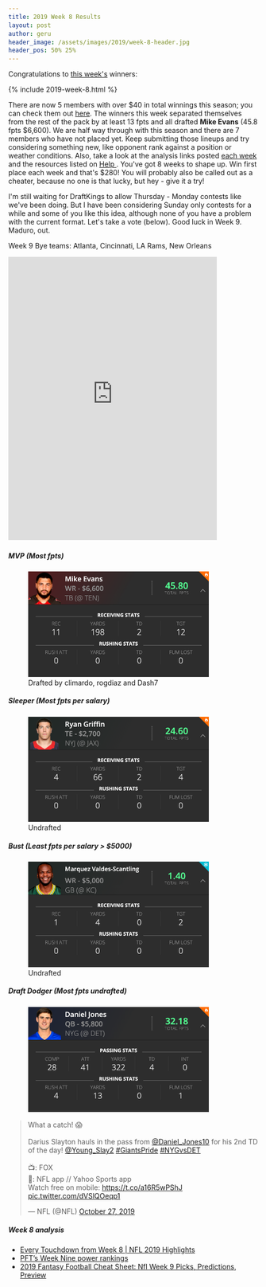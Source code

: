 ```yaml
---
title: 2019 Week 8 Results
layout: post
author: geru
header_image: /assets/images/2019/week-8-header.jpg
header_pos: 50% 25%
---
```

Congratulations to [this week's](https://www.draftkings.com/contest/gamecenter/78922851) winners:

{% include 2019-week-8.html %}

There are now 5 members with over $40 in total winnings this season; you can check them out [here](https://platanofb.com/results). The winners this week separated themselves from the rest of the pack by at least 13 fpts and all drafted __Mike Evans__ (45.8 fpts $6,600). We are half way through with this season and there are 7 members who have not placed yet. Keep submitting those lineups and try considering something new, like opponent rank against a position or weather conditions. Also, take a look at the analysis links posted [each week](#week-7-analysis) and the resources listed on [Help <i class="far fa-question-circle" aria-hidden="true"></i>](https://platanofb.com/help). You've got 8 weeks to shape up. Win first place each week and that's $280! You will probably also be called out as a cheater, because no one is that lucky, but hey - give it a try! 

I'm still waiting for DraftKings to allow Thursday - Monday contests like we've been doing. But I have been considering Sunday only contests for a while and some of you like this idea, although none of you have a problem with the current format. Let's take a vote (below). Good luck in Week 9. Maduro, out.

Week 9 Bye teams: Atlanta, Cincinnati, LA Rams, New Orleans

<iframe src="https://docs.google.com/forms/d/e/1FAIpQLScy5wKrvEHbiZ8S_UeEhKmUNVkdIEv0CAyVfgmV71gpjwaqYg/viewform?embedded=true" width="420" height="569" frameborder="0" marginheight="0" marginwidth="0">Loading…</iframe>

##### MVP (Most fpts)
<figure class="figure">
    <img class="img-fluid" src="/assets/images/2019/week-8-mike-evans.png" width="364px"/>
    <figcaption class="figure-caption">Drafted by <span class="font-weight-bold">climardo, rogdiaz and Dash7</span></figcaption>
</figure>

##### Sleeper (Most fpts per salary)
<figure class="figure">
    <img class="img-fluid" src="/assets/images/2019/week-8-ryan-griffin.png" width="364px"/>
    <figcaption class="figure-caption"><span class="font-weight-bold">Undrafted</span></figcaption>
</figure>

##### Bust (Least fpts per salary > $5000)
<figure class="figure">
    <img class="img-fluid" src="/assets/images/2019/week-8-marquez-valdes-scantling.png" width="364px"/>
    <figcaption class="figure-caption"><span class="font-weight-bold">Undrafted</span></figcaption>
</figure>


##### Draft Dodger (Most fpts undrafted)
<figure class="figure">
    <img class="img-fluid" src="/assets/images/2019/week-8-daniel-jones.png" width="364px"/>
</figure>
<blockquote class="twitter-tweet"><p lang="en" dir="ltr">What a catch! 😱<br><br>Darius Slayton hauls in the pass from <a href="https://twitter.com/Daniel_Jones10?ref_src=twsrc%5Etfw">@Daniel_Jones10</a> for his 2nd TD of the day! <a href="https://twitter.com/Young_Slay2?ref_src=twsrc%5Etfw">@Young_Slay2</a> <a href="https://twitter.com/hashtag/GiantsPride?src=hash&amp;ref_src=twsrc%5Etfw">#GiantsPride</a> <a href="https://twitter.com/hashtag/NYGvsDET?src=hash&amp;ref_src=twsrc%5Etfw">#NYGvsDET</a><br><br>📺: FOX<br>📱: NFL app // Yahoo Sports app<br>Watch free on mobile: <a href="https://t.co/a16R5wPShJ">https://t.co/a16R5wPShJ</a> <a href="https://t.co/dVSlQOeqp1">pic.twitter.com/dVSlQOeqp1</a></p>&mdash; NFL (@NFL) <a href="https://twitter.com/NFL/status/1188517683832049669?ref_src=twsrc%5Etfw">October 27, 2019</a></blockquote> <script async src="https://platform.twitter.com/widgets.js" charset="utf-8"></script>

##### Week 8 analysis
<ul class="list-unstyled" id="pro-links">
    <a href="https://www.youtube.com/watch?v=tLLp9xIcVQc" target="_blank"><li>Every Touchdown from Week 8 | NFL 2019 Highlights</li></a>
    <a href="https://profootballtalk.nbcsports.com/2019/10/29/pfts-week-nine-power-rankings-2/" target="_blank"><li>PFT’s Week Nine power rankings</li></a>
    <a href="https://www.draftkings.com/playbook/nfl/2019-fantasy-football-cheat-sheet-nfl-week-9-picks-predictions-preview" target="_blank"><li>2019 Fantasy Football Cheat Sheet: Nfl Week 9 Picks, Predictions, Preview</li></a>
</ul>
